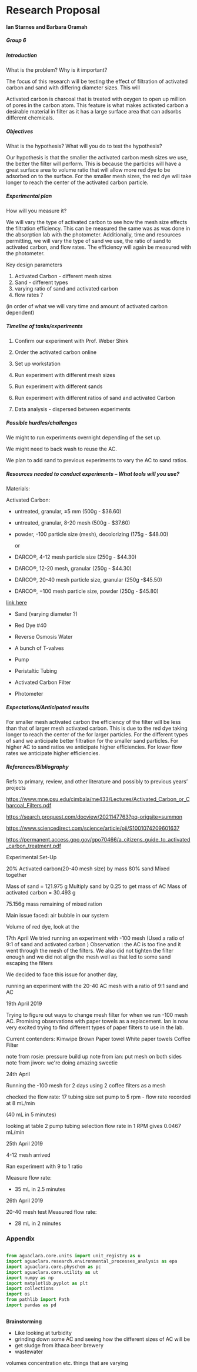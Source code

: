 # Research Proposal
#### Ian Starnes and Barbara Oramah
##### Group 6

##### Introduction

What is the problem? Why is it important?

The focus of this research will be testing the effect of filtration of activated carbon and sand with differing diameter sizes. This will

Activated carbon is charcoal that is treated with oxygen to open up million of pores in the carbon atom. This feature is what makes activated carbon a desirable material in filter as it has a large surface area that can adsorbs different chemicals.


##### Objectives
What is the hypothesis? What will you do to test the hypothesis?

Our hypothesis is that the smaller the activated carbon mesh sizes we use, the better the filter will perform. This is because the particles will have a great surface area to volume ratio that will allow more red dye to be adsorbed on to the surface. For the smaller mesh sizes, the red dye will take longer to reach the center of the activated carbon particle.


##### Experimental plan
How will you measure it?

We will vary the type of activated carbon to see how the mesh size effects the filtration efficiency. This can be measured the same was as was done in the absorption lab with the photometer. Additionally, time and resources permitting, we will vary the type of sand we use, the ratio of sand to activated carbon, and flow rates. The efficiency will again be measured with the photometer.

Key design parameters

1. Activated Carbon - different mesh sizes
2. Sand - different types
3. varying ratio of sand and activated carbon
4. flow rates ?

(in order of what we will vary time and amount of activated carbon dependent)

##### Timeline of tasks/experiments

1. Confirm our experiment with Prof. Weber Shirk

2. Order the activated carbon online

3. Set up workstation

4. Run experiment with different mesh sizes

5. Run experiment with different sands

6. Run experiment with different ratios of sand and activated Carbon

7. Data analysis - dispersed between experiments

##### Possible hurdles/challenges

We might to run experiments overnight depending of the set up.

We might need to back wash to reuse the AC.

We plan to add sand to previous experiments to vary the AC to sand ratios.

##### Resources needed to conduct experiments – What tools will you use?

Materials:

  Activated Carbon:
- untreated, granular, ≤5 mm (500g - $36.60)
- untreated, granular, 8-20 mesh (500g - $37.60)
- powder, -100 particle size (mesh), decolorizing (175g - $48.00)

  or

- DARCO®, 4-12 mesh particle size (250g - $44.30)
- DARCO®, 12-20 mesh, granular (250g - $44.30)
- DARCO®, 20-40 mesh particle size, granular (250g -$45.50)
- DARCO®, −100 mesh particle size, powder (250g - $45.80)

[link here](https://www.sigmaaldrich.com/catalog/search?term=activated+carbon&interface=All&N=0&mode=match%20partialmax&lang=en&region=US&focus=product)
- Sand (varying diameter ?)

- Red Dye #40
- Reverse Osmosis Water
- A bunch of T-valves
- Pump
- Peristaltic Tubing
- Activated Carbon Filter
- Photometer

##### Expectations/Anticipated results

For smaller mesh activated carbon the efficiency of the filter will be less than that of larger mesh activated carbon. This is due to the red dye taking longer to reach the center of the for larger particles. For the different types of sand we anticipate better filtration for the smaller sand particles. For higher AC to sand ratios we anticipate higher efficiencies. For lower flow rates we anticipate higher efficiencies.

##### References/Bibliography

Refs to primary, review, and other literature and possibly to previous years’ projects

https://www.mne.psu.edu/cimbala/me433/Lectures/Activated_Carbon_or_Charcoal_Filters.pdf

https://search.proquest.com/docview/2021147763?pq-origsite=summon

https://www.sciencedirect.com/science/article/pii/S1001074209601637

https://permanent.access.gpo.gov/gpo70466/a_citizens_guide_to_activated_carbon_treatment.pdf


Experimental Set-Up

20% Activated carbon(20-40 mesh size) by mass
80% sand
Mixed together

Mass of sand = 121.975 g
Multiply sand by 0.25 to get mass of AC
Mass of activated carbon = 30.493 g

75.156g mass remaining of mixed ration


Main issue faced: air bubble in our system

Volume of red dye, look at the


17th April
We tried running an experiment with -100 mesh (Used a ratio of 9:1 of sand and activated carbon )
Observation : the AC is too fine and it went through the mesh of the filters. We also did not tighten the filter enough and we did not align the mesh well as that led to some sand escaping the filters

We decided to face this issue for another day,

running an experiment with the 20-40 AC mesh with a ratio of 9:1 sand and AC



19th April 2019

Trying to figure out ways to change mesh filter for when we run -100 mesh AC. Promising observations with paper towels as a replacement.
Ian is now very excited trying to find different types of paper filters to use in the lab.

Current contenders:
Kimwipe
Brown Paper towel
White paper towels
Coffee Filter


note from rosie: pressure build up
note from ian: put mesh on both sides
note from jiwon: we're doing amazing sweetie

24th April

Running the -100 mesh for 2 days using 2 coffee filters as a mesh

checked the flow rate: 17 tubing size
set pump to 5 rpm  - flow rate recorded at 8 mL/min

(40 mL in 5 minutes)

looking at table 2 pump tubing selection
flow rate in 1 RPM gives 0.0467 mL/min  



25th April 2019

4-12 mesh arrived

Ran experiment with 9 to 1 ratio

Measure flow rate:
- 35 mL in 2.5 minutes


26th April 2019

20-40 mesh test
 Measured flow rate:
 - 28 mL in 2 minutes

 ### Appendix
 ```python

 from aguaclara.core.units import unit_registry as u
 import aguaclara.research.environmental_processes_analysis as epa
 import aguaclara.core.physchem as pc
 import aguaclara.core.utility as ut
 import numpy as np
 import matplotlib.pyplot as plt
 import collections
 import os
 from pathlib import Path
 import pandas as pd



 ```





**Brainstorming**
- Like looking at turbidity
- grinding down some AC and seeing how the different sizes of AC will be
- get sludge from ithaca beer brewery
- wastewater

volumes
concentration
etc.
things that are varying
